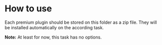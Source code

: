 # How to use

Each premium plugin should be stored on this folder as a zip file. They will be installed automatically on the according task.

**Note:** At least for now, this task has no options.